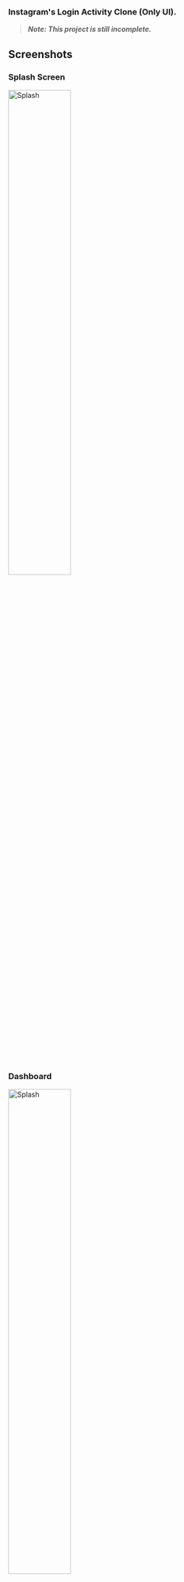### Instagram's Login Activity Clone (Only UI).
>**_Note: This project is still incomplete._**
## Screenshots
### Splash Screen

<img src="https://i.imgur.com/3oCKimC.jpg" alt="Splash" align="center" height="50%" width="50%">

### Dashboard
<img src="https://i.imgur.com/GkV151U.png" alt="Splash" align="center" height="50%" width="50%">

## Login
<img src="https://i.imgur.com/hI00I2l.png" alt="Splash" align="center" height="50%" width="50%">

## Find Account
<img src="https://i.imgur.com/JqSJjHk.png" alt="Splash" align="center" height="50%" width="50%">

## Other Activities are still pending.

